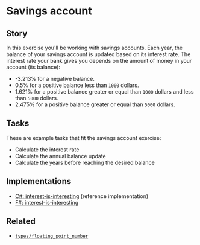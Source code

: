 # Savings account

## Story

In this exercise you'll be working with savings accounts. Each year, the balance of your savings account is updated based on its interest rate. The interest rate your bank gives you depends on the amount of money in your account (its balance):

- -3.213% for a negative balance.
- 0.5% for a positive balance less than `1000` dollars.
- 1.621% for a positive balance greater or equal than `1000` dollars and less than `5000` dollars.
- 2.475% for a positive balance greater or equal than `5000` dollars.

## Tasks

These are example tasks that fit the savings account exercise:

- Calculate the interest rate
- Calculate the annual balance update
- Calculate the years before reaching the desired balance

## Implementations

- [C#: interest-is-interesting][implementation-csharp] (reference implementation)
- [F#: interest-is-interesting][implementation-csharp]

## Related

- [`types/floating_point_number`][types-floating_point_number]

[types-floating_point_number]: ../types/floating_point_number.md
[implementation-csharp]: ../../languages/csharp/exercises/concept/interest-is-interesting/.docs/instructions.md
[implementation-fsharp]: ../../languages/fsharp/exercises/concept/interest-is-interesting/.docs/instructions.md
